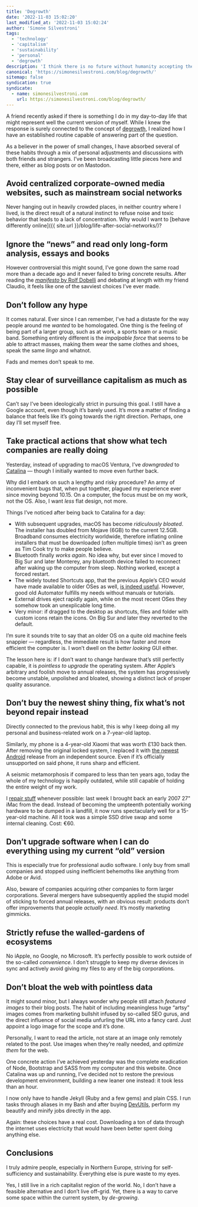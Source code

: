 ```yaml
---
title: 'Degrowth'
date: '2022-11-03 15:02:20'
last_modified_at: '2022-11-03 15:02:24'
author: 'Simone Silvestroni'
tags:
  - 'technology'
  - 'capitalism'
  - 'sustainability'
  - 'personal'
  - 'degrowth'
description: 'I think there is no future without humanity accepting the fact that we need to face degrowth as a proper voluntary choice.'
canonical: 'https://simonesilvestroni.com/blog/degrowth/'
sitemap: false
syndication: true
syndicate:
  - name: simonesilvestroni.com
    url: https://simonesilvestroni.com/blog/degrowth/
---
```

A friend recently asked if there is something I do in my day-to-day life that might represent well the current version of myself. While I knew the response is surely connected to the concept of [degrowth](https://en.wikipedia.org/wiki/Degrowth), I realized how I have an established routine capable of answering part of the question.

As a believer in the power of small changes, I have absorbed several of these habits through a mix of personal adjustments and discussions with both friends and strangers. I’ve been broadcasting little pieces here and there, either as blog posts or on Mastodon.

## Avoid centralized corporate-owned media websites, such as mainstream social networks

Never hanging out in heavily crowded places, in neither country where I lived, is the direct result of a natural instinct to refuse noise and toxic behavior that leads to a lack of concentration. Why would I want to [behave differently online]({{ site.url }}/blog/life-after-social-networks/)?

## Ignore the “news” and read only long-form analysis, essays and books

However controversial this might sound, I’ve gone down the same road more than a decade ago and it never failed to bring concrete results. After reading the [*manifesto* by Rolf Dobelli](https://www.amazon.com/gp/product/B07SD5TPP1/ref=x_gr_bb_amazon) and debating at length with my friend Claudio, it feels like one of the savviest choices I’ve ever made.

## Don’t follow any hype

It comes natural. Ever since I can remember, I’ve had a distaste for the way people around me *wanted* to be homologated. One thing is the feeling of being part of a larger group, such as at work, a sports team or a music band. Something entirely different is the *impalpable force* that seems to be able to attract masses, making them wear the same clothes and shoes, speak the same *lingo* and whatnot.

Fads and memes don’t speak to me.

## Stay clear of surveillance capitalism as much as possible

Can’t say I’ve been ideologically strict in pursuing this goal. I still have a Google account, even though it’s barely used. It’s more a matter of finding a balance that feels like it’s going towards the right direction. Perhaps, one day I’ll set myself free.

## Take practical actions that show what tech companies are really doing

Yesterday, instead of upgrading to macOS Ventura, I’ve *downgraded* to [Catalina](https://en.wikipedia.org/wiki/MacOS_Catalina) — though I initially wanted to move even further back. 

Why did I embark on such a lengthy and risky procedure? An army of inconvenient bugs that, when put together, plagued my experience ever since moving beyond 10.15. On a computer, the focus must be on my work, not the OS. Also, I want *less* flat design, not more.

Things I’ve noticed after being back to Catalina for a day:

- With subsequent upgrades, macOS has become *ridiculously bloated*. The installer has doubled from Mojave (6GB) to the current 12.5GB. Broadband consumes electricity worldwide, therefore inflating online installers that must be downloaded (often multiple times) isn’t as green as Tim Cook try to make people believe.
- Bluetooth finally *works again*. No idea why, but ever since I moved to Big Sur and later Monterey, any bluetooth device failed to reconnect after waking up the computer from sleep. Nothing worked, except a forced restart.
- The widely touted Shortcuts app, that the previous Apple’s CEO would have made available to older OSes as well, [is indeed useful](https://simonesilvestroni.com/blog/automation-for-my-blog-publishing-workflow/). However, good old Automator fulfills my needs without manuals or tutorials.
- External drives eject rapidly again, while on the most recent OSes they somehow took an unexplicable long time.
- Very minor: if dragged to the desktop as shortcuts, files and folder with custom icons retain the icons. On Big Sur and later they reverted to the default.

I’m sure it sounds trite to say that an older OS on a quite old machine feels snappier — regardless, the immediate result is how faster and more efficient the computer is. I won’t dwell on the *better looking* GUI either.

The lesson here is: if I don’t want to change hardware that’s still perfectly capable, it is *pointless to upgrade* the operating system. After Apple’s arbitrary and foolish move to annual releases, the system has progressively become unstable, unpolished and bloated, showing a distinct lack of proper quality assurance.

## Don’t buy the newest shiny thing, fix what’s not beyond repair instead

Directly connected to the previous habit, this is why I keep doing all my personal and business-related work on a 7-year-old laptop. 

Similarly, my phone is a 4-year-old Xiaomi that was worth £130 back then. After removing the original locked system, I replaced it with [the newest Android](https://simonesilvestroni.com/blog/installing-android-13-on-an-unsupported-non-google-phone/) release from an independent source. Even if it’s officially unsupported on said phone, it runs sharp and efficient.

A seismic metamorphosis if compared to less than ten years ago, today the whole of my technology is happily outdated, while still capable of holding the entire weight of my work. 

I [repair stuff](https://en.wikipedia.org/wiki/Right_to_repair) whenever possible: last week I brought back an early 2007 27" iMac from the dead. Instead of becoming the umpteenth potentially working hardware to be dumped in a landfill, it now runs spectacularly well for a 15-year-old machine. All it took was a simple SSD drive swap and some internal cleaning. Cost: €60.

## Don’t upgrade software when I can do everything using my current “old” version

This is especially true for professional audio software. I only buy from small companies and stopped using inefficient behemoths like anything from Adobe or Avid.

Also, beware of companies acquiring other companies to form larger corporations. Several mergers have subsequently applied the stupid model of sticking to forced annual releases, with an obvious result: products don’t offer improvements that people *actually need*. It’s mostly marketing gimmicks.

## Strictly refuse the walled-gardens of ecosystems

No iApple, no Google, no Microsoft. It’s perfectly possible to work outside of the so-called *convenience*. I don’t struggle to keep my diverse devices in sync and actively avoid giving my files to any of the big corporations.

## Don’t bloat the web with pointless data

It might sound minor, but I always wonder why people still attach *featured images* to their blog posts. The habit of including meaningless huge “artsy” images comes from marketing bullshit infused by so-called SEO gurus, and the direct influence of social media unfurling the URL into a fancy card. Just appoint a logo image for the scope and it’s done.

Personally, I want to read the article, not stare at an image only remotely related to the post. Use images when they’re really needed, and *optimize them* for the web.

One concrete action I’ve achieved yesterday was the complete eradication of Node, Bootstrap and SASS from my computer and this website. Once Catalina was up and running, I’ve decided not to restore the previous development environment, building a new leaner one instead: it took less than an hour. 

I now only have to handle Jekyll (Ruby and a few gems) and plain CSS. I run tasks through aliases in my Bash and after buying [DevUtils](https://devutils.com/), perform my beautify and minify jobs directly in the app.

Again: these choices have a real cost. Downloading a ton of data through the internet uses electricity that would have been better spent doing anything else.

## Conclusions

I truly admire people, especially in Northern Europe, striving for self-sufficiency and sustainability. Everything else is pure waste to my eyes.

Yes, I still live in a rich capitalist region of the world. No, I don’t have a feasible alternative and I don’t live off-grid. Yet, there is a way to carve some space within the current system, by *de-growing*.